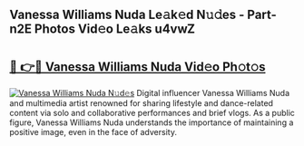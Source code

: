 ## Vanessa Williams Nuda Le𝚊k𝚎d N𝚞𝚍es - Part-n2E Photos Vid𝚎o Le𝚊ks u4vwZ

# <h2><a href="http://fbev4cm.evod.top/?m=Vanessa+Williams+Nuda">🔗 👉🔴 Vanessa Williams Nuda Vid𝚎o Ph𝚘t𝚘s</a></h2>

[![Vanessa Williams Nuda N𝚞d𝚎s](https://i.imgur.com/8V9OHl7.gif)](http://fbev4cm.evod.top/?m=Vanessa+Williams+Nuda)
Digital influencer Vanessa Williams Nuda and multimedia artist renowned for sharing lifestyle and dance-related content via solo and collaborative performances and brief vlogs. As a public figure, Vanessa Williams Nuda understands the importance of maintaining a positive image, even in the face of adversity. 
